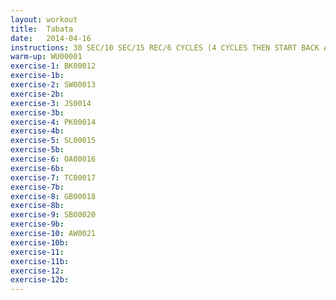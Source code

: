 ```yaml
---
layout: workout 
title:  Tabata
date:   2014-04-16
instructions: 30 SEC/10 SEC/15 REC/6 CYCLES (4 CYCLES THEN START BACK AT BEGINNING AND DO 2 CYCLES)
warm-up: WU00001
exercise-1: BK00012
exercise-1b: 
exercise-2: SW00013
exercise-2b:
exercise-3: JS0014
exercise-3b: 
exercise-4: PK00014
exercise-4b:
exercise-5: SL00015
exercise-5b:
exercise-6: OA00016
exercise-6b:
exercise-7: TC00017
exercise-7b:
exercise-8: GB00018
exercise-8b:
exercise-9: SB00020
exercise-9b:
exercise-10: AW0021
exercise-10b:
exercise-11: 
exercise-11b:
exercise-12: 
exercise-12b:
---
```


